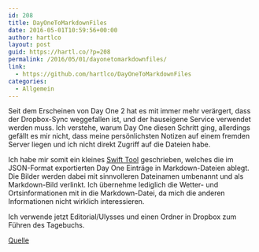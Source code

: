 ```yaml
---
id: 208
title: DayOneToMarkdownFiles
date: 2016-05-01T10:59:56+00:00
author: hartlco
layout: post
guid: https://hartl.co/?p=208
permalink: /2016/05/01/dayonetomarkdownfiles/
link:
  - https://github.com/hartlco/DayOneToMarkdownFiles
categories:
  - Allgemein
---
```

Seit dem Erscheinen von Day One 2 hat es mit immer mehr verärgert, dass der Dropbox-Sync weggefallen ist, und der hauseigene Service verwendet werden muss. Ich verstehe, warum Day One diesen Schritt ging, allerdings gefällt es mir nicht, dass meine persönlichsten Notizen auf einem fremden Server liegen und ich nicht direkt Zugriff auf die Dateien habe.

Ich habe mir somit ein kleines [Swift Tool](https://github.com/hartlco/DayOneToMarkdownFiles) geschrieben, welches die im JSON-Format exportierten Day One Einträge in Markdown-Dateien ablegt. Die Bilder werden dabei mit sinnvolleren Dateinamen umbenannt und als Markdown-Bild verlinkt. Ich übernehme lediglich die Wetter- und Ortsinformationen mit in die Markdown-Datei, da mich die anderen Informationen nicht wirklich interessieren.

Ich verwende jetzt Editorial/Ulysses und einen Ordner in Dropbox zum Führen des Tagebuchs.

[Quelle](https://github.com/hartlco/DayOneToMarkdownFiles)